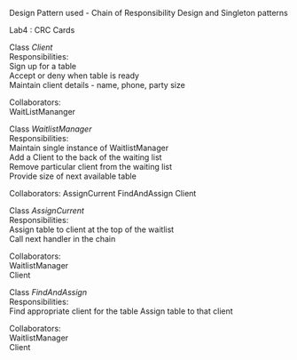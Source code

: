 Design Pattern used - Chain of Responsibility Design and Singleton patterns

Lab4 : CRC Cards

Class <i>Client</i>  
Responsibilities:   
	Sign up for a table   
	Accept or deny when table is ready  
	Maintain client details - name, phone, party size  

Collaborators:   
	WaitListMananger 

Class <i>WaitlistManager</i>  
Responsibilities:   
	Maintain single instance of WaitlistManager  
	Add a Client to the back of the waiting list  
	Remove particular client from the waiting list  
	Provide size of next available table  

Collaborators: 
	AssignCurrent
	FindAndAssign
	Client


Class <i>AssignCurrent</i>  
Responsibilities:  
	Assign table to client at the top of the waitlist  
	Call next handler in the chain  

Collaborators:     
	WaitlistManager  
	Client  



Class <i>FindAndAssign</i>  
Responsibilities:  
	Find appropriate client for the table
	Assign table to that client  

Collaborators:     
	WaitlistManager  
	Client  









